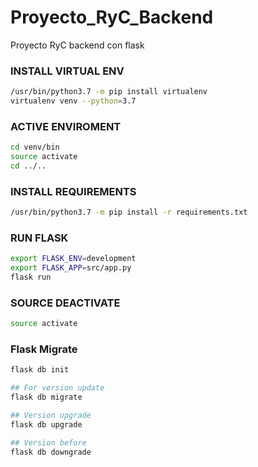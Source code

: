 # Proyecto_RyC_Backend
Proyecto RyC backend con flask

### INSTALL VIRTUAL ENV
```bash
/usr/bin/python3.7 -m pip install virtualenv
virtualenv venv --python=3.7
```

### ACTIVE ENVIROMENT
```bash
cd venv/bin
source activate
cd ../..
```

### INSTALL REQUIREMENTS
```bash
/usr/bin/python3.7 -m pip install -r requirements.txt
```

### RUN FLASK
```bash
export FLASK_ENV=development
export FLASK_APP=src/app.py
flask run
```

### SOURCE DEACTIVATE
```bash
source activate
```

### Flask Migrate
```bash
flask db init

## For version update
flask db migrate

## Version upgrade
flask db upgrade

## Version before
flask db downgrade
```
